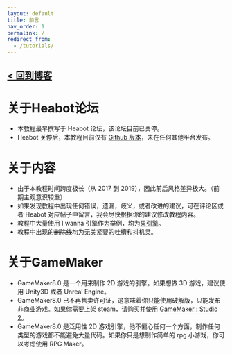 ```yaml
---
layout: default
title: 前言
nav_order: 1
permalink: /
redirect_from:
  - /tutorials/
---
```


## [< 回到博客](https://nihil.cc)

# 关于Heabot论坛

* 本教程最早撰写于 Heabot 论坛，该论坛目前已关停。
* Heabot 关停后，本教程目前仅有 [Github 版本](https://gm8.nihil.cc/)，未在任何其他平台发布。

# 关于内容

* 由于本教程时间跨度极长（从 2017 到 2019），因此前后风格差异极大。（前期主观意识较重）
* 如果发现教程中出现任何错误，遗漏，歧义，或者改进的建议，可在评论区或者 Heabot 对应帖子中留言，我会尽快根据你的建议修改教程内容。
* 教程中大量使用 I wanna 引擎作为举例，均为[果引擎](https://nikaple.github.io/iwbt-nikaple-engine-doc/#/)。
* 教程中出现的~~删除线~~均为无关紧要的吐槽和抖机灵。

# 关于GameMaker

* GameMaker8.0 是一个用来制作 2D 游戏的引擎。如果想做 3D 游戏，建议使用 Unity3D 或者 Unreal Engine。
* GameMaker8.0 已不再售卖许可证，这意味着你只能使用破解版，只能发布非商业游戏。如果你需要上架 steam，请购买并使用 [GameMaker : Studio 2](https://store.steampowered.com/app/585410/GameMaker_Studio_2_Desktop/)。
* GameMaker8.0 是泛用性 2D 游戏引擎，他不偏心任何一个方面，制作任何类型的游戏都不能避免大量代码。如果你只是想制作简单的 rpg 小游戏，你可以考虑使用 RPG Maker。
